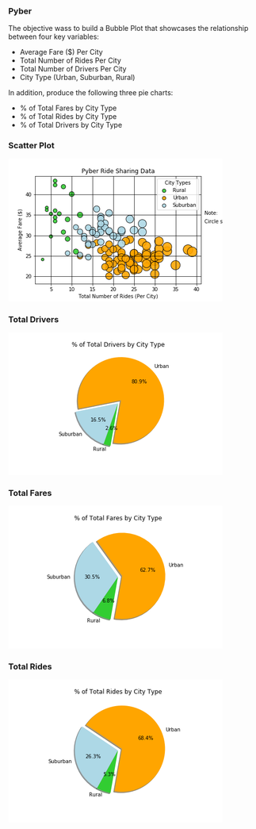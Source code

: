 ### Pyber
The objective wass to build a Bubble Plot that showcases the relationship between four key variables:

- Average Fare ($) Per City
- Total Number of Rides Per City
- Total Number of Drivers Per City
- City Type (Urban, Suburban, Rural)

In addition, produce the following three pie charts:

- % of Total Fares by City Type
- % of Total Rides by City Type
- % of Total Drivers by City Type

### Scatter Plot 
![1-Logo](Pyber_Charts/analysis/PyberScatter.png)

### Total Drivers
![1-Logo](Pyber_Charts/analysis/TotalDriverPy.png)

### Total Fares
![1-Logo](Pyber_Charts/analysis/TotalFaresPy.png)

### Total Rides
![1-Logo](Pyber_Charts/analysis/TotalRidesPy.png)
